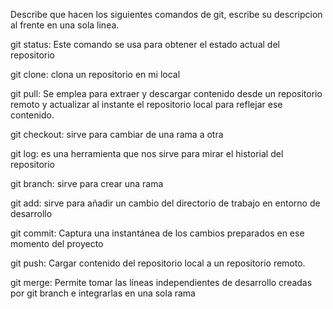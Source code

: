 Describe que hacen los siguientes comandos de git, escribe su descripcion al frente en una sola linea.

git status: Este comando se usa para obtener el estado actual del repositorio

git clone: clona un repositorio en mi local

git pull: Se emplea para extraer y descargar contenido desde un repositorio remoto y actualizar al instante el repositorio local para reflejar ese contenido.

git checkout: sirve para cambiar de una rama a otra

git log: es una herramienta   que nos sirve para mirar el historial del repositorio

git branch: sirve para crear una rama

git add: sirve para añadir un cambio del directorio de trabajo en entorno de desarrollo 

git commit: Captura una instantánea de los cambios preparados en ese momento del proyecto

git push: Cargar contenido del repositorio local a un repositorio remoto.

git merge: Permite tomar las líneas independientes de desarrollo creadas por git branch e integrarlas en una sola rama
